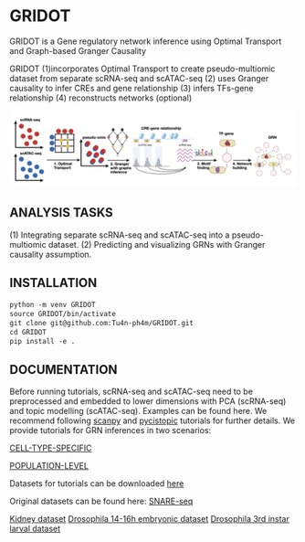 # GRIDOT


GRIDOT is a Gene regulatory network inference using Optimal Transport and Graph-based Granger Causality

GRIDOT (1)incorporates Optimal Transport to create pseudo-multiomic dataset from separate scRNA-seq and scATAC-seq 
(2) uses Granger causality to infer CREs and gene relationship 
(3) infers TFs-gene relationship
(4) reconstructs networks (optional)

![](figs/gridot_pipeline.png)




## ANALYSIS TASKS

(1) Integrating separate scRNA-seq and scATAC-seq into a pseudo-multiomic dataset.
(2) Predicting and visualizing GRNs with Granger causality assumption.


## INSTALLATION

```
python -m venv GRIDOT
source GRIDOT/bin/activate
git clone git@github.com:Tu4n-ph4m/GRIDOT.git
cd GRIDOT
pip install -e .
```

## DOCUMENTATION
Before running tutorials, scRNA-seq and scATAC-seq need to be preprocessed and embedded to lower dimensions with PCA (scRNA-seq) and topic modelling (scATAC-seq). Examples can be found here.
We recommend following [scanpy](https://scanpy.readthedocs.io/en/stable/generated/scanpy.pl.dotplot.html) and [pycistopic](https://pycistopic.readthedocs.io/en/latest/features.html) tutorials for further details.
We provide tutorials for GRN inferences in two scenarios:

[CELL-TYPE-SPECIFIC](https://github.com/Tu4n-ph4m/GRIDOT/tree/main/official_tutorial/pbmc)

[POPULATION-LEVEL](https://github.com/Tu4n-ph4m/GRIDOT/tree/main/official_tutorial/human_kidney)

Datasets for tutorials can be downloaded [here](https://drive.google.com/drive/folders/1Lci6nIkM8B6ZO8i_T-Th8ah6ao_MFhmr)

Original datasets can be found here:
[SNARE-seq](https://www.ncbi.nlm.nih.gov/geo/query/acc.cgi?acc=GSE126074)

[Kidney dataset](https://www.ncbi.nlm.nih.gov/geo/query/acc.cgi?acc=GSE185948)
[Drosophila 14-16h embryonic dataset](https://shendure-web.gs.washington.edu/content/members/DEAP_website/public/)
[Drosophila 3rd instar larval dataset](https://www.ncbi.nlm.nih.gov/geo/query/acc.cgi?acc=GSE214707)
